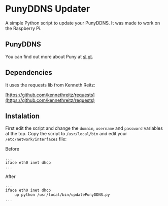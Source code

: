 PunyDDNS Updater
================

A simple Python script to update your PunyDDNS. It was made to work on the Raspberry Pi.

## PunyDDNS

You can find out more about Puny at [sl.pt](http://sl.pt).

## Dependencies

It uses the requests lib from Kenneth Reitz:

[https://github.com/kennethreitz/requests](https://github.com/kennethreitz/requests)

## Instalation

First edit the script and change the ```domain```, ```username``` and ```password``` variables at the top.
Copy the script to ```/usr/local/bin``` and edit your ```/etc/network/interfaces``` file:

Before

```
...
iface eth0 inet dhcp
...
```

After 

```
...
iface eth0 inet dhcp
	up python /usr/local/bin/updatePunyDDNS.py
...
```